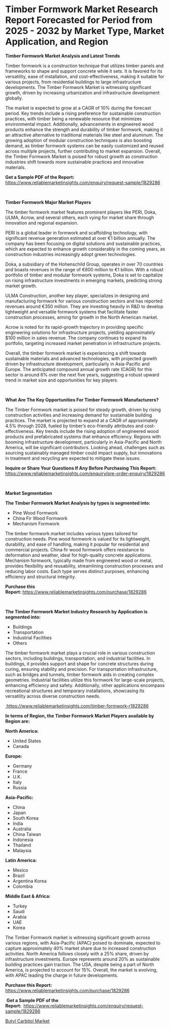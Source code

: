 <p><h1>Timber Formwork Market Research Report Forecasted for Period from 2025 -  2032 by Market Type, Market Application, and Region</h1></p><p><strong>Timber Formwork Market Analysis and Latest Trends</strong></p>
<p><p>Timber formwork is a construction technique that utilizes timber panels and frameworks to shape and support concrete while it sets. It is favored for its versatility, ease of installation, and cost-effectiveness, making it suitable for various projects, from residential buildings to large infrastructure developments. The Timber Formwork Market is witnessing significant growth, driven by increasing urbanization and infrastructure development globally. </p><p>The market is expected to grow at a CAGR of 10% during the forecast period. Key trends include a rising preference for sustainable construction practices, with timber being a renewable resource that minimizes environmental impact. Additionally, advancements in engineered wood products enhance the strength and durability of timber formwork, making it an attractive alternative to traditional materials like steel and aluminum. The growing adoption of modular construction techniques is also boosting demand, as timber formwork systems can be easily customized and reused across multiple projects, further contributing to market expansion. Overall, the Timber Formwork Market is poised for robust growth as construction industries shift towards more sustainable practices and innovative materials.</p></p>
<p><strong>Get a Sample PDF of the Report:&nbsp;</strong> <a href="https://www.reliablemarketinsights.com/enquiry/request-sample/1829286?utm_campaign=1512&utm_medium=2&utm_source=Github&utm_content=ia&utm_term=31012025&utm_id=timber-formwork">https://www.reliablemarketinsights.com/enquiry/request-sample/1829286</a></p>
<p>&nbsp;</p>
<p><strong>Timber Formwork Major Market Players</strong></p>
<p><p>The timber formwork market features prominent players like PERI, Doka, ULMA, Acrow, and several others, each vying for market share through innovation and regional expansion. </p><p>PERI is a global leader in formwork and scaffolding technology, with significant revenue generation estimated at over €1 billion annually. The company has been focusing on digital solutions and sustainable practices, which are expected to enhance growth considerably in the coming years, as construction industries increasingly adopt green technologies.</p><p>Doka, a subsidiary of the Hohenschild Group, operates in over 70 countries and boasts revenues in the range of €800 million to €1 billion. With a robust portfolio of timber and modular formwork systems, Doka is set to capitalize on rising infrastructure investments in emerging markets, predicting strong market growth.</p><p>ULMA Construction, another key player, specializes in designing and manufacturing formwork for various construction sectors and has reported revenues around €350 million. They are investing heavily in R&D to develop lightweight and versatile formwork systems that facilitate faster construction processes, aiming for growth in the North American market.</p><p>Acrow is noted for its rapid-growth trajectory in providing specific engineering solutions for infrastructure projects, yielding approximately $100 million in sales revenue. The company continues to expand its portfolio, targeting increased market penetration in infrastructure projects.</p><p>Overall, the timber formwork market is experiencing a shift towards sustainable materials and advanced technologies, with projected growth driven by infrastructure development, particularly in Asia-Pacific and Europe. The anticipated compound annual growth rate (CAGR) for this sector is around 6% over the next five years, suggesting a robust upward trend in market size and opportunities for key players.</p></p>
<p>&nbsp;</p>
<p><strong>What Are The Key Opportunities For Timber Formwork Manufacturers?</strong></p>
<p><p>The Timber Formwork market is poised for steady growth, driven by rising construction activities and increasing demand for sustainable building practices. The market is projected to expand at a CAGR of approximately 4.5% through 2028, fueled by timber’s eco-friendly attributes and cost-effectiveness. Key trends include the rising adoption of engineered wood products and prefabricated systems that enhance efficiency. Regions with booming infrastructure development, particularly in Asia-Pacific and North America, will be significant contributors. Looking ahead, challenges such as sourcing sustainably managed timber could impact supply, but innovations in treatment and recycling are expected to mitigate these issues.</p></p>
<p><strong>Inquire or Share Your Questions If Any Before Purchasing This Report:</strong> <a href="https://www.reliablemarketinsights.com/enquiry/pre-order-enquiry/1829286?utm_campaign=1512&utm_medium=2&utm_source=Github&utm_content=ia&utm_term=31012025&utm_id=timber-formwork">https://www.reliablemarketinsights.com/enquiry/pre-order-enquiry/1829286</a></p>
<p>&nbsp;</p>
<p><strong>Market Segmentation</strong></p>
<p><strong>The Timber Formwork Market Analysis by types is segmented into:</strong></p>
<p><ul><li>Pine Wood Formwork</li><li>China Fir Wood Formwork</li><li>Mechanism Formwork</li></ul></p>
<p><p>The timber formwork market includes various types tailored for construction needs. Pine wood formwork is valued for its lightweight, durability, and ease of handling, making it popular for residential and commercial projects. China fir wood formwork offers resistance to deformation and weather, ideal for high-quality concrete applications. Mechanism formwork, typically made from engineered wood or metal, provides flexibility and reusability, streamlining construction processes and reducing labor costs. Each type serves distinct purposes, enhancing efficiency and structural integrity.</p></p>
<p><strong>Purchase this Report:&nbsp;</strong><a href="https://www.reliablemarketinsights.com/purchase/1829286?utm_campaign=1512&utm_medium=2&utm_source=Github&utm_content=ia&utm_term=31012025&utm_id=timber-formwork">https://www.reliablemarketinsights.com/purchase/1829286</a></p>
<p>&nbsp;</p>
<p><strong>The Timber Formwork Market Industry Research by Application is segmented into:</strong></p>
<p><ul><li>Buildings</li><li>Transportation</li><li>Industrial Facilities</li><li>Others</li></ul></p>
<p><p>The timber formwork market plays a crucial role in various construction sectors, including buildings, transportation, and industrial facilities. In buildings, it provides support and shape for concrete structures during curing, ensuring stability and precision. For transportation infrastructure, such as bridges and tunnels, timber formwork aids in creating complex geometries. Industrial facilities utilize this formwork for large-scale projects, enhancing efficiency and safety. Additionally, other applications encompass recreational structures and temporary installations, showcasing its versatility across diverse construction needs.</p></p>
<p><a href="https://www.reliablemarketinsights.com/timber-formwork-r1829286?utm_campaign=1512&utm_medium=2&utm_source=Github&utm_content=ia&utm_term=31012025&utm_id=timber-formwork">&nbsp;https://www.reliablemarketinsights.com/timber-formwork-r1829286</a></p>
<p><strong>In terms of Region, the Timber Formwork Market Players available by Region are:</strong></p>
<p>
    <p> <strong> North America: </strong>
        <ul>
            <li>United States</li>
            <li>Canada</li>
        </ul>
        </p> 
    <p> <strong> Europe: </strong>
        <ul>
            <li>Germany</li>
            <li>France</li>
            <li>U.K.</li>
            <li>Italy</li>
            <li>Russia</li>
        </ul>
        </p> 
    <p> <strong> Asia-Pacific: </strong>
        <ul>
            <li>China</li>
            <li>Japan</li>
            <li>South Korea</li>
            <li>India</li>
            <li>Australia</li>
            <li>China Taiwan</li>
            <li>Indonesia</li>
            <li>Thailand</li>
            <li>Malaysia</li>
        </ul>
        </p> 
    <p> <strong> Latin America: </strong>
        <ul>
            <li>Mexico</li>
            <li>Brazil</li>
            <li>Argentina Korea</li>
            <li>Colombia</li>
        </ul>
        </p> 
    <p> <strong> Middle East & Africa: </strong>
        <ul>
            <li>Turkey</li>
            <li>Saudi</li>
            <li>Arabia</li>
            <li>UAE</li>
            <li>Korea</li>
        </ul>
    </p>
    </p>
<p><p>The Timber Formwork market is witnessing significant growth across various regions, with Asia-Pacific (APAC) poised to dominate, expected to capture approximately 40% market share due to increased construction activities. North America follows closely with a 25% share, driven by infrastructure investments. Europe represents around 20% as sustainable building practices gain traction. The USA, despite being a part of North America, is projected to account for 15%. Overall, the market is evolving, with APAC leading the charge in future developments.</p></p>
<p><strong>Purchase this Report: </strong><a href="https://www.reliablemarketinsights.com/purchase/1829286?utm_campaign=1512&utm_medium=2&utm_source=Github&utm_content=ia&utm_term=31012025&utm_id=timber-formwork">https://www.reliablemarketinsights.com/purchase/1829286</a></p>
<p>&nbsp;<strong>Get a Sample PDF of the Report:&nbsp;&nbsp;</strong><a href="https://www.reliablemarketinsights.com/enquiry/request-sample/1829286?utm_campaign=1512&utm_medium=2&utm_source=Github&utm_content=ia&utm_term=31012025&utm_id=timber-formwork">https://www.reliablemarketinsights.com/enquiry/request-sample/1829286</a></p>
<p><strong></strong></p>
<p><p><a href="https://github.com/willjis/Market-Research-Report-List-1/blob/main/butyl-carbitol-market.md?utm_campaign=1512&utm_medium=2&utm_source=Github&utm_content=ia&utm_term=31012025&utm_id=timber-formwork">Butyl Carbitol Market</a></p></p>